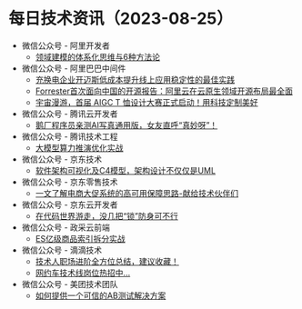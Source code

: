 # 每日技术资讯（2023-08-25）

- 微信公众号 - 阿里开发者
  - [领域建模的体系化思维与6种方法论](https://mp.weixin.qq.com/s?__biz=MzIzOTU0NTQ0MA==&mid=2247534573&idx=1&sn=553498cc047900aeddc4613e8100ca14)
- 微信公众号 - 阿里巴巴中间件
  - [充换电企业开迈斯低成本提升线上应用稳定性的最佳实践](https://mp.weixin.qq.com/s?__biz=MzU4NzU0MDIzOQ==&mid=2247517799&idx=1&sn=7deb3c4192c2c99517694f03977ce99e)
  - [Forrester首次面向中国的开源报告：阿里云在云原生领域开源布局最全面](https://mp.weixin.qq.com/s?__biz=MzU4NzU0MDIzOQ==&mid=2247517799&idx=2&sn=3133ed7f2eaa36cce49f62cd52d89907)
  - [宇宙漫游，首届 AIGC T 恤设计大赛正式启动！用科技定制美好](https://mp.weixin.qq.com/s?__biz=MzU4NzU0MDIzOQ==&mid=2247517799&idx=3&sn=13efee7c891125966a42235007dc081e)
- 微信公众号 - 腾讯云开发者
  - [鹅厂程序员亲测AI写真通用版，女友直呼“真妙呀”！](https://mp.weixin.qq.com/s?__biz=MzI2NDU4OTExOQ==&mid=2247656823&idx=1&sn=1d5f618b9dac029967730cb4daebbbe5)
- 微信公众号 - 腾讯技术工程
  - [大模型算力推演优化实战](https://mp.weixin.qq.com/s?__biz=MjM5ODYwMjI2MA==&mid=2649780138&idx=1&sn=9092639bc48e0101a09455c8c8eef12b)
- 微信公众号 - 京东技术
  - [软件架构可视化及C4模型，架构设计不仅仅是UML](https://mp.weixin.qq.com/s?__biz=MzU1MzE2NzIzMg==&mid=2247492691&idx=1&sn=0406c518964d3c54fb30363673f5fd2f)
- 微信公众号 - 京东零售技术
  - [一文了解电商大促系统的高可用保障思路-献给技术伙伴们](https://mp.weixin.qq.com/s?__biz=MzUyMDAxMjQ3Ng==&mid=2247502416&idx=1&sn=86f282d0c104e353dfc5af0d3b855c91)
- 微信公众号 - 京东云开发者
  - [在代码世界游走，没几把“锁”防身可不行](https://mp.weixin.qq.com/s?__biz=MzU1OTgxMTg2Nw==&mid=2247507261&idx=1&sn=a273a1e1151b75ebbde875af4b752332)
- 微信公众号 - 政采云前端
  - [ES亿级商品索引拆分实战](https://mp.weixin.qq.com/s?__biz=Mzg3NTcwMTUzNA==&mid=2247493778&idx=1&sn=9a092784e964a846513ebd07a53b9520)
- 微信公众号 - 滴滴技术
  - [技术人职场进阶全方位总结，建议收藏！](https://mp.weixin.qq.com/s?__biz=MzU1ODEzNjI2NA==&mid=2247564259&idx=1&sn=8a5f0c3e50ebb004249225e63b39e4a5)
  - [网约车技术线岗位热招中...](https://mp.weixin.qq.com/s?__biz=MzU1ODEzNjI2NA==&mid=2247564259&idx=2&sn=380f090311dd6fbfe72b0d2422fb50a1)
- 微信公众号 - 美团技术团队
  - [如何提供一个可信的AB测试解决方案](https://mp.weixin.qq.com/s?__biz=MjM5NjQ5MTI5OA==&mid=2651774833&idx=1&sn=fbbec16c014d295afa29dc77b0b55e08)
